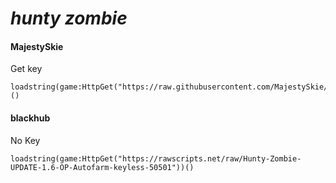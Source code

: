 # ***hunty zombie***

#### MajestySkie

Get key
```
loadstring(game:HttpGet("https://raw.githubusercontent.com/MajestySkie/list/refs/heads/main/games"))()
```
#### blackhub

No Key
```
loadstring(game:HttpGet("https://rawscripts.net/raw/Hunty-Zombie-UPDATE-1.6-OP-Autofarm-keyless-50501"))()
```
